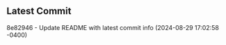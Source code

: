 
## Latest Commit
8e82946 - Update README with latest commit info (2024-08-29 17:02:58 -0400) <Yunxi-Zhou>
